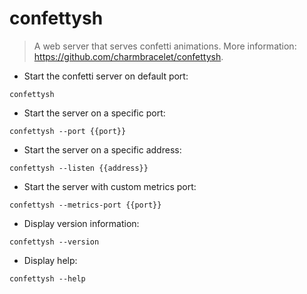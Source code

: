 # confettysh

> A web server that serves confetti animations.
> More information: <https://github.com/charmbracelet/confettysh>.

- Start the confetti server on default port:

`confettysh`

- Start the server on a specific port:

`confettysh --port {{port}}`

- Start the server on a specific address:

`confettysh --listen {{address}}`

- Start the server with custom metrics port:

`confettysh --metrics-port {{port}}`

- Display version information:

`confettysh --version`

- Display help:

`confettysh --help`

